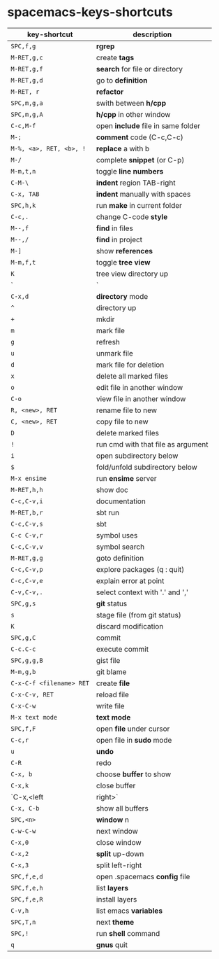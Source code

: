 # spacemacs-keys-shortcuts
| key-shortcut | description |
|--------------|-------------|
| `SPC,f,g` | **rgrep** |
| `M-RET,g,c` | create **tags** |
| `M-RET,g,f` | **search** for file or directory |
| `M-RET,g,d` | go to **definition** |
| `M-RET, r` | **refactor** |
| `SPC,m,g,a` | swith between **h/cpp** |
| `SPC,m,g,A` | **h/cpp** in other window |
| `C-c,M-f` | open **include** file in same folder |
| `M-;` | **comment** code (C-c,C-c) |
| `M-%, <a>, RET, <b>, !` | **replace** a with b |
| `M-/` | complete **snippet** (or C-p) |
| `M-m,t,n` | toggle **line numbers** |
| `C-M-\` | **indent** region TAB-right |
| `C-x, TAB`  | **indent** manually with spaces |
| `SPC,h,k` | run **make** in current folder |
| `C-c,.` | change C-code **style** |
| `M--,f` | **find** in files |
| `M--,/` | **find** in project |
| `M-]` | show **references** |
| `M-m,f,t` | toggle **tree view** |
| `K` | tree view directory up |
| `|` | tree view vertical split |
| `C-x,d` | **directory** mode |
| `^` | directory up |
| `+` | mkdir |
| `m` | mark file |
| `g` | refresh |
| `u` | unmark file |
| `d` | mark file for deletion |
| `x` | delete all marked files |
| `o` | edit file in another window |
| `C-o` | view file in another window |
| `R, <new>, RET` | rename file to new |
| `C, <new>, RET` | copy file to new |
| `D` | delete marked files |
| `!` | run cmd with that file as argument |
| `i` | open subdirectory below |
| `$` | fold/unfold subdirectory below |
| `M-x ensime` | run **ensime** server |
| `M-RET,h,h` | show doc |
| `C-c,C-v,i` | documentation |
| `M-RET,b,r` | sbt run |
| `C-c,C-v,s` | sbt |
| `C-c C-v,r` | symbol uses |
| `C-c,C-v,v` | symbol search |
| `M-RET,g,g` | goto definition |
| `C-c,C-v,p` | explore packages (q : quit) |
| `C-c,C-v,e` | explain error at point |
| `C-v,C-v,.` | select context with '.' and ',' |
| `SPC,g,s` | **git** status |
| `s` | stage file (from git status) |
| `K` | discard modification |
| `SPC,g,C` | commit |
| `C-c.C-c` | execute commit |
| `SPC,g,g,B` | gist file |
| `M-m,g,b` | git blame |
| `C-x-C-f <filename> RET` | create **file** |
| `C-x-C-v, RET` | reload file |
| `C-x-C-w` | write file |
| `M-x text mode` | **text mode** |
| `SPC,f,F` | open **file** under cursor |
| `C-c,r` | open file in **sudo** mode |
| `u` | **undo** |
| `C-R` | redo |
| `C-x, b` | choose **buffer** to show |
| `C-x,k` | close buffer |
| `C-x,<left|right>` | prev/next buffer |
| `C-x, C-b` | show all buffers |
| `SPC,<n>` | **window** n |
| `C-w-C-w` | next window |
| `C-x,0` | close window |
| `C-x,2` | **split** up-down |
| `C-x,3` | split left-right |
| `SPC,f,e,d` | open .spacemacs **config** file |
| `SPC,f,e,h` | list **layers** |
| `SPC,f,e,R` | install layers |
| `C-v,h` | list emacs **variables** |
| `SPC,T,n` | next **theme** |
| `SPC,!` | run **shell** command |
| `q ` | **gnus** quit |
